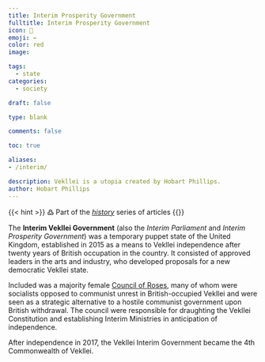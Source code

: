 ```yaml
---
title: Interim Prosperity Government
fulltitle: Interim Prosperity Government
icon: 🌸
emoji: ←
color: red
image: 

tags: 
  - state
categories:
  - society

draft: false

type: blank

comments: false

toc: true

aliases:
- /interim/

description: Vekllei is a utopia created by Hobart Phillips.
author: Hobart Phillips
---
```

{{< hint >}}
߷ Part of the *[history](/history/)* series of articles
{{</hint>}}

The **Interim Vekllei Government** (also the *Interim Parliament* and *Interim Prosperity Government*) was a temporary puppet state of the United Kingdom, established in 2015 as a means to Vekllei independence after twenty years of British occupation in the country. It consisted of approved leaders in the arts and industry, who developed proposals for a new democratic Vekllei state. 

Included was a majority female [Council of Roses](/rose-council/), many of whom were socialists opposed to communist unrest in British-occupied Vekllei and were seen as a strategic alternative to a hostile communist government upon British withdrawal. The council were responsible for draughting the Vekllei Constitution and establishing Interim Ministries in anticipation of independence.

After independence in 2017, the Vekllei Interim Government became the 4th Commonwealth of Vekllei.

